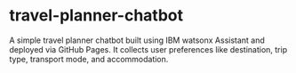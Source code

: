 # travel-planner-chatbot
A simple travel planner chatbot built using IBM watsonx Assistant and deployed via GitHub Pages. It collects user preferences like destination, trip type, transport mode, and accommodation.
